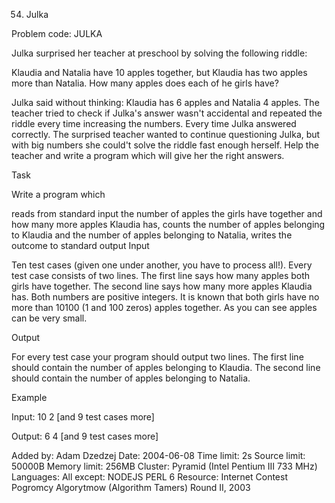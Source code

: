 54. Julka

Problem code: JULKA

Julka surprised her teacher at preschool by solving the following riddle:

Klaudia and Natalia have 10 apples together, but Klaudia has two apples more than Natalia. How many apples does each of he girls have?

Julka said without thinking: Klaudia has 6 apples and Natalia 4 apples. The teacher tried to check if Julka's answer wasn't accidental and repeated the riddle every time increasing the numbers. Every time Julka answered correctly. The surprised teacher wanted to continue questioning Julka, but with big numbers she could't solve the riddle fast enough herself. Help the teacher and write a program which will give her the right answers.

Task

Write a program which

reads from standard input the number of apples the girls have together and how many more apples Klaudia has,
counts the number of apples belonging to Klaudia and the number of apples belonging to Natalia,
writes the outcome to standard output
Input

Ten test cases (given one under another, you have to process all!). Every test case consists of two lines. The first line says how many apples both girls have together. The second line says how many more apples Klaudia has. Both numbers are positive integers. It is known that both girls have no more than 10100 (1 and 100 zeros) apples together. As you can see apples can be very small.

Output

For every test case your program should output two lines. The first line should contain the number of apples belonging to Klaudia. The second line should contain the number of apples belonging to Natalia.

Example

Input:
10
2
[and 9 test cases more]

Output:
6
4
[and 9 test cases more]

Added by:	Adam Dzedzej
Date:	2004-06-08
Time limit:	2s
Source limit:	50000B
Memory limit:	256MB
Cluster:	Pyramid (Intel Pentium III 733 MHz)
Languages:	All except: NODEJS PERL 6
Resource:	Internet Contest Pogromcy Algorytmow (Algorithm Tamers)
Round II, 2003